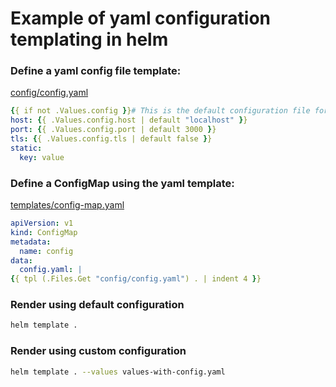 # Example of yaml configuration templating in helm

### Define a yaml config file template:

[config/config.yaml](config/config.yaml)

```yaml
{{ if not .Values.config }}# This is the default configuration file for the application.{{ end }}
host: {{ .Values.config.host | default "localhost" }}
port: {{ .Values.config.port | default 3000 }}
tls: {{ .Values.config.tls | default false }}
static:
  key: value
```

### Define a ConfigMap using the yaml template:

[templates/config-map.yaml](templates/config-map.yaml)

```yaml
apiVersion: v1
kind: ConfigMap
metadata:
  name: config
data:
  config.yaml: |
{{ tpl (.Files.Get "config/config.yaml") . | indent 4 }}

```

### Render using default configuration

```bash
helm template . 
```

### Render using custom configuration

```bash
helm template . --values values-with-config.yaml
```
